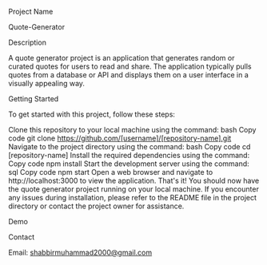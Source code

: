 Project Name

Quote-Generator

Description

A quote generator project is an application that generates random or curated quotes for users to read and share. The application typically pulls quotes from a database or API and displays them on a user interface in a visually appealing way.


Getting Started

To get started with this project, follow these steps:

Clone this repository to your local machine using the command:
bash
Copy code
git clone https://github.com/[username]/[repository-name].git
Navigate to the project directory using the command:
bash
Copy code
cd [repository-name]
Install the required dependencies using the command:
Copy code
npm install
Start the development server using the command:
sql
Copy code
npm start
Open a web browser and navigate to http://localhost:3000 to view the application.
That's it! You should now have the quote generator project running on your local machine. If you encounter any issues during installation, please refer to the README file in the project directory or contact the project owner for assistance.

Demo

Contact

Email: shabbirmuhammad2000@gmail.com
